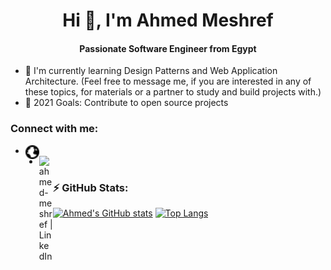 <h1 align="center">Hi 👋, I'm Ahmed Meshref</h1>
<h4 align="center">Passionate Software Engineer from Egypt</h4>

- 🌱 I'm currently learning Design Patterns and Web Application Architecture.
  (Feel free to message me, if you are interested in any of these topics, for materials or a partner to study and build
  projects with.)
- 🥅 2021 Goals: Contribute to open source projects

### Connect with me:

- [<img align="left" alt="ahmedmeshref.me" width="22px"  src="https://raw.githubusercontent.com/iconic/open-iconic/master/svg/globe.svg" />][website]
- [<img align="left" alt="ahmed-meshref | LinkedIn" width="22px" src="https://cdn.jsdelivr.net/npm/simple-icons@v3/icons/linkedin.svg" />][linkedin]


[comment]: <> (### Download my Resume:)

[comment]: <> ([Resume]&#40;http://ahmedmeshref.com&#41;)

### ⚡ GitHub Stats:
[![Ahmed's GitHub stats](https://github-readme-stats.vercel.app/api?username=ahmedmeshref&show_icons=true)](https://github.com/ahmedmeshref)
[![Top Langs](https://github-readme-stats.vercel.app/api/top-langs/?username=ahmedmeshref&hide=jupyter%20notebook,HTMl,CSS)](https://github.com/ahmedmeshref)

[website]: https://ahmedmeshref.me

[linkedin]: https://www.linkedin.com/in/ahmed-meshref/